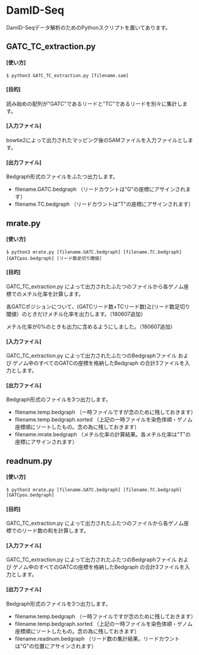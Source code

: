# DamID-Seq
DamID-Seqデータ解析のためのPythonスクリプトを置いてあります。

## GATC_TC_extraction.py
#### [使い方]  
```$ python3 GATC_TC_extraction.py [filename.sam]```

#### [目的]
読み始めの配列が"GATC"であるリードと"TC"であるリードを別々に集計します。

#### [入力ファイル]
bowtie2によって出力されたマッピング後のSAMファイルを入力ファイルとします。

#### [出力ファイル]
Bedgraph形式のファイルをふたつ出力します。
- filename.GATC.bedgraph （リードカウントは"G"の座標にアサインされます）
- filename.TC.bedgraph （リードカウントは"T"の座標にアサインされます）

## mrate.py
#### [使い方]
```$ python3 mrate.py [filename.GATC.bedgraph] [filename.TC.bedgraph] [GATCpos.bedgraph] [リード数足切り閾値]```

#### [目的]
GATC_TC_extraction.py によって出力されたふたつのファイルから各ゲノム座標でのメチル化率を計算します。

各GATCポジションについて、(GATCリード数+TCリード数)≧(リード数足切り閾値）のときだけメチル化率を出力します。（180607追加）

メチル化率が0%のときも出力に含めるようにしました。（180607追加）

#### [入力ファイル]
GATC_TC_extraction.py によって出力されたふたつのBedgraphファイル および ゲノム中のすべてのGATCの座標を格納したBedgraph の合計3ファイルを入力とします。

#### [出力ファイル]
Bedgraph形式のファイルを3つ出力します。
- filename.temp.bedgraph （一時ファイルですが念のために残しておきます）
- filename.temp.bedgraph.sorted （上記の一時ファイルを染色体順・ゲノム座標順にソートしたもの。念の為に残しておきます）
- filename.mrate.bedgraph （メチル化率の計算結果。各メチル化率は"T"の座標にアサインされます）

## readnum.py
#### [使い方]
```$ python3 mrate.py [filename.GATC.bedgraph] [filename.TC.bedgraph] [GATCpos.bedgraph]```

#### [目的]
GATC_TC_extraction.py によって出力されたふたつのファイルから各ゲノム座標でのリード数の和を計算します。

#### [入力ファイル]
GATC_TC_extraction.py によって出力されたふたつのBedgraphファイル および ゲノム中のすべてのGATCの座標を格納したBedgraph の合計3ファイルを入力とします。

#### [出力ファイル]
Bedgraph形式のファイルを3つ出力します。
- filename.temp.bedgraph （一時ファイルですが念のために残しておきます）
- filename.temp.bedgraph.sorted （上記の一時ファイルを染色体順・ゲノム座標順にソートしたもの。念の為に残しておきます）
- filename.readnum.bedgraph （リード数の集計結果。リードカウントは"G"の位置にアサインされます）
